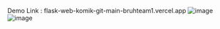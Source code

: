 Demo Link : flask-web-komik-git-main-bruhteam1.vercel.app
![image](https://github.com/Ceek350/flask_web_komik/assets/52951252/6b57c268-bd4e-4ac0-9d3b-13d7fd94d463)
![image](https://github.com/Ceek350/flask_web_komik/assets/52951252/93b3406f-262a-42de-bb50-d3f43b229bc1)

